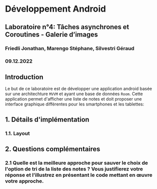 # Développement Android

## Laboratoire n°4: Tâches asynchrones et Coroutines - Galerie d’images

### Friedli Jonathan, Marengo Stéphane, Silvestri Géraud

### 09.12.2022

## Introduction

Le but de ce laboratoire est de développer une application android basée sur une architechture `MVVM` et ayant une base de données `Room`. Cette application permet d'afficher une liste de notes et doit proposer une interface graphique différentes pour les smartphones et les tablettes:

<div style="page-break-after: always;"></div>

## 1. Détails d'implémentation

### 1.1. Layout


## 2. Questions complémentaires

### 2.1 **Quelle est la meilleure approche pour sauver le choix de l'option de tri de la liste des notes ? Vous justifierez votre réponse et l’illustrez en présentant le code mettant en œuvre votre approche.**

